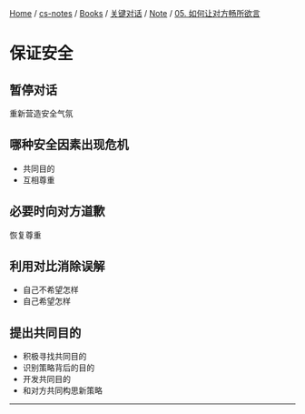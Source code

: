 [Home](https://mengxianbin.github.io) /
[cs-notes](https://mengxianbin.github.io/cs-notes/site) /
[Books](https://mengxianbin.github.io/cs-notes/site/Books) /
[关键对话](https://mengxianbin.github.io/cs-notes/site/Books/%E5%85%B3%E9%94%AE%E5%AF%B9%E8%AF%9D) /
[Note](https://mengxianbin.github.io/cs-notes/site/Books/%E5%85%B3%E9%94%AE%E5%AF%B9%E8%AF%9D/Note) /
[05. 如何让对方畅所欲言](https://mengxianbin.github.io/cs-notes/site/Books/%E5%85%B3%E9%94%AE%E5%AF%B9%E8%AF%9D/Note/05.%20%E5%A6%82%E4%BD%95%E8%AE%A9%E5%AF%B9%E6%96%B9%E7%95%85%E6%89%80%E6%AC%B2%E8%A8%80)

# 保证安全

## 暂停对话

重新营造安全气氛

## 哪种安全因素出现危机

- 共同目的
- 互相尊重

## 必要时向对方道歉

恢复尊重

## 利用对比消除误解

- 自己不希望怎样
- 自己希望怎样

## 提出共同目的

- 积极寻找共同目的
- 识别策略背后的目的
- 开发共同目的
- 和对方共同构思新策略

---
